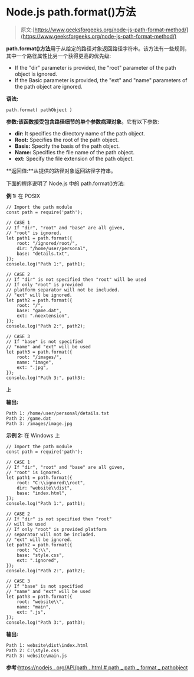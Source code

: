 # Node.js path.format()方法

> 原文:[https://www.geeksforgeeks.org/node-js-path-format-method/](https://www.geeksforgeeks.org/node-js-path-format-method/)

**path.format()方法**用于从给定的路径对象返回路径字符串。该方法有一些规则，其中一个路径属性比另一个获得更高的优先级:

*   If the "dir" parameter is provided, the "root" parameter of the path object is ignored.
*   If the Basic parameter is provided, the "ext" and "name" parameters of the path object are ignored.

**语法:**

```
path.format( pathObject )
```

**参数:**该函数接受包含路径细节的单个参数**病理对象**。它有以下参数:

*   **dir:** It specifies the directory name of the path object.
*   **Root:** Specifies the root of the path object.
*   **Basis:** Specify the basis of the path object.
*   **Name:** Specifies the file name of the path object.
*   **ext:** Specify the file extension of the path object.

**返回值:**从提供的路径对象返回路径字符串。

下面的程序说明了 Node.js 中的 path.format()方法:

**例 1:** 在 POSIX

```
// Import the path module
const path = require('path');

// CASE 1
// If "dir", "root" and "base" are all given,
// "root" is ignored.
let path1 = path.format({
    root: "/ignored/root/",
    dir: "/home/user/personal",
    base: "details.txt",
});
console.log("Path 1:", path1);

// CASE 2
// If "dir" is not specified then "root" will be used 
// If only "root" is provided
// platform separator will not be included.
// "ext" will be ignored.
let path2 = path.format({
    root: "/",
    base: "game.dat",
    ext: ".noextension",
});
console.log("Path 2:", path2);

// CASE 3
// If "base" is not specified
// "name" and "ext" will be used 
let path3 = path.format({
    root: "/images/",
    name: "image",
    ext: ".jpg",
});
console.log("Path 3:", path3);
```

上

**输出:**

```
Path 1: /home/user/personal/details.txt
Path 2: /game.dat
Path 3: /images/image.jpg
```

**示例 2:** 在 Windows 上

```
// Import the path module
const path = require('path');

// CASE 1
// If "dir", "root" and "base" are all given,
// "root" is ignored.
let path1 = path.format({
    root: "C:\\ignored\\root",
    dir: "website\\dist",
    base: "index.html",
});
console.log("Path 1:", path1);

// CASE 2
// If "dir" is not specified then "root"
// will be used 
// If only "root" is provided platform
// separator will not be included.
// "ext" will be ignored.
let path2 = path.format({
    root: "C:\\",
    base: "style.css",
    ext: ".ignored",
});
console.log("Path 2:", path2);

// CASE 3
// If "base" is not specified
// "name" and "ext" will be used 
let path3 = path.format({
    root: "website\\",
    name: "main",
    ext: ".js",
});
console.log("Path 3:", path3);
```

**输出:**

```
Path 1: website\dist\index.html
Path 2: C:\style.css
Path 3: website\main.js
```

**参考:**[https://nodejs . org/API/path . html # path _ path _ format _ pathobject](https://nodejs.org/api/path.html#path_path_format_pathobject)